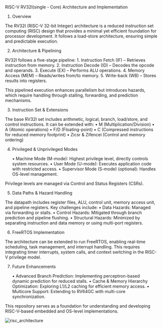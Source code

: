 RISC-V RV32I(single - Core) Architecture and Implementation

1. Overview

The RV32I (RISC-V 32-bit Integer) architecture is a reduced instruction set computing (RISC) design that provides a minimal yet efficient foundation for processor development. It follows a load-store architecture, ensuring simple and predictable execution.

2. Architecture & Pipelining

RV32I follows a five-stage pipeline:
	1.	Instruction Fetch (IF) – Retrieves instruction from memory.
	2.	Instruction Decode (ID) – Decodes the opcode and operands.
	3.	Execute (EX) – Performs ALU operations.
	4.	Memory Access (MEM) – Reads/writes from/to memory.
	5.	Write-back (WB) – Stores results into registers.

This pipelined execution enhances parallelism but introduces hazards, which require handling through stalling, forwarding, and prediction mechanisms.

3. Instruction Set & Extensions

The base RV32I set includes arithmetic, logical, branch, load/store, and control instructions. It can be extended with:
	•	M (Multiplication/Division)
	•	A (Atomic operations)
	•	F/D (Floating-point)
	•	C (Compressed instructions for reduced memory footprint)
	•	Zicsr & Zifencei (Control and memory ordering)

4. Privileged & Unprivileged Modes

	•	Machine Mode (M-mode): Highest privilege level, directly controls system resources.
	•	User Mode (U-mode): Executes application code with restricted access.
	•	Supervisor Mode (S-mode) (optional): Handles OS-level management.

Privilege levels are managed via Control and Status Registers (CSRs).

5. Data Paths & Hazard Handling

The datapath includes register files, ALU, control unit, memory access unit, and pipeline registers. Key challenges include:
	•	Data Hazards: Managed via forwarding or stalls.
	•	Control Hazards: Mitigated through branch prediction and pipeline flushing.
	•	Structural Hazards: Minimized by separating instruction and data memory or using multi-port registers.

6. FreeRTOS Implementation

The architecture can be extended to run FreeRTOS, enabling real-time scheduling, task management, and interrupt handling. This requires integrating timer interrupts, system calls, and context switching in the RISC-V privilege model.

7. Future Enhancements

	•	Advanced Branch Prediction: Implementing perceptron-based dynamic prediction for reduced stalls.
	•	Cache & Memory Hierarchy Optimization: Exploring L1/L2 caching for efficient memory access.
	•	Multicore Support: Extending to RV64GC with multi-core synchronization.

This repository serves as a foundation for understanding and developing RISC-V-based embedded and OS-level implementations.


![risc_architecture](https://github.com/user-attachments/assets/f0b33f83-b1b2-42e5-95cd-d2f98ebea5d6)


